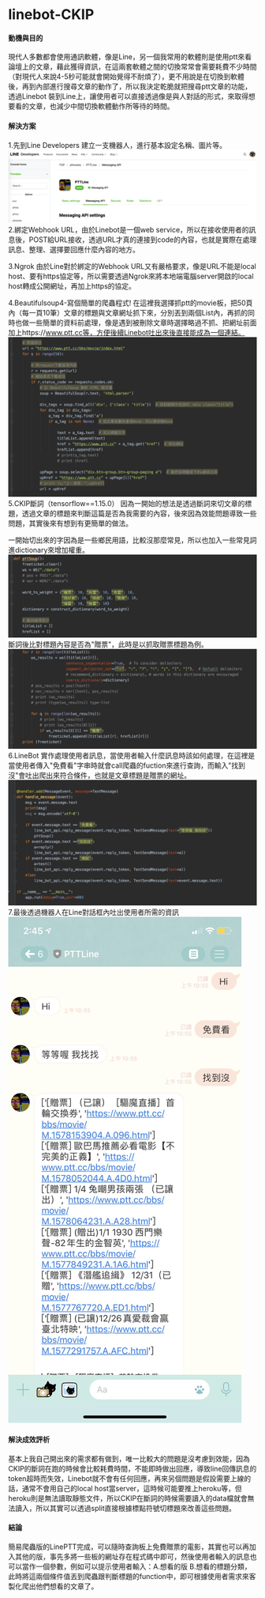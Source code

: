# linebot-CKIP
#### 動機與目的

現代人多數都會使用通訊軟體，像是Line，另一個我常用的軟體則是使用ptt來看論壇上的文章，藉此獲得資訊，在這兩套軟體之間的切換常常會需要耗費不少時間（對現代人來說4-5秒可能就會開始覺得不耐煩了），更不用說是在切換到軟體後，再到內部進行搜尋文章的動作了，所以我決定乾脆就把搜尋ptt文章的功能，透過Linebot 裝到Line上，讓使用者可以直接透過像是與人對話的形式，來取得想要看的文章，也減少中間切換軟體動作所等待的時間。

#### 解決方案

1.先到Line Developers 建立一支機器人，進行基本設定名稱、圖片等。
![pic](./lineBOT_pic/1.png)
2.綁定Webhook URL，由於Linebot是一個web service，所以在接收使用者的訊息後，POST給URL接收，透過URL才真的連接到code的內容，也就是實際在處理訊息、整理、選擇要回應什麼內容的地方。

3.Ngrok
由於Line對於綁定的Webhook URL又有嚴格要求，像是URL不能是local host、要有https協定等，所以需要透過Ngrok來將本地端電腦server開啟的local host轉成公開網址，再加上https的協定。

4.Beautifulsoup4-寫個簡單的爬蟲程式!
在這裡我選擇抓ptt的movie板，把50頁內（每一頁10筆）文章的標題與文章網址抓下來，分別丟到兩個List內，再抓的同時也做一些簡單的資料前處理，像是遇到被刪除文章時選擇略過不抓、把網址前面加上https://www.ptt.cc等，方便後續Linebot吐出來後直接能成為一個連結。
![pic](./lineBOT_pic/6.png)
5.CKIP斷詞（tensorflow==1.15.0）
因為一開始的想法是透過斷詞來切文章的標題，透過文章的標題來判斷這篇是否為我需要的內容，後來因為效能問題導致一些問題，其實後來有想到有更簡單的做法。

一開始切出來的字因為是一些鄉民用語，比較沒那麼常見，所以也加入一些常見詞進dictionary來增加權重。
![pic](./lineBOT_pic/5.png)
斷詞後比對標題內容是否為"贈票"，此時是以抓取贈票標題為例。
![pic](./lineBOT_pic/4.png)
6.LineBot
實作處理使用者訊息，當使用者輸入什麼訊息時該如何處理，在這裡是當使用者傳入"免費看"字串時就會call爬蟲的fuction來進行查詢，而輸入"找到沒"會吐出爬出來符合條件，也就是文章標題是贈票的網址。
![pic](./lineBOT_pic/7.png)
7.最後透過機器人在Line對話框內吐出使用者所需的資訊
![pic](./lineBOT_pic/8.jpg)

#### 解決成效評析

基本上我自己開出來的需求都有做到，唯一比較大的問題是沒考慮到效能，因為CKIP的斷詞在跑的時候會比較耗費時間，不能即時做出回應，導致line回傳訊息的token超時而失效，Linebot就不會有任何回應，再來另個問題是假設需要上線的話，通常不會用自己的local host當server，這時候可能要推上heroku等，但heroku則是無法讀取靜態文件，所以CKIP在斷詞的時候需要讀入的data檔就會無法讀入，所以其實可以透過split直接根據標點符號切標題來改善這些問題。

#### 結論

簡易爬蟲版的LinePTT完成，可以隨時查詢板上免費贈票的電影，其實也可以再加入其他的版，事先多將一些板的網址存在程式碼中即可，然後使用者輸入的訊息也可以當作一個參數，例如可以提示使用者輸入：A.想看的版 B.想看的標題分類，此時將這兩個條件值丟到爬蟲跟判斷標題的function中，即可根據使用者需求來客製化爬出他們想看的文章了。
